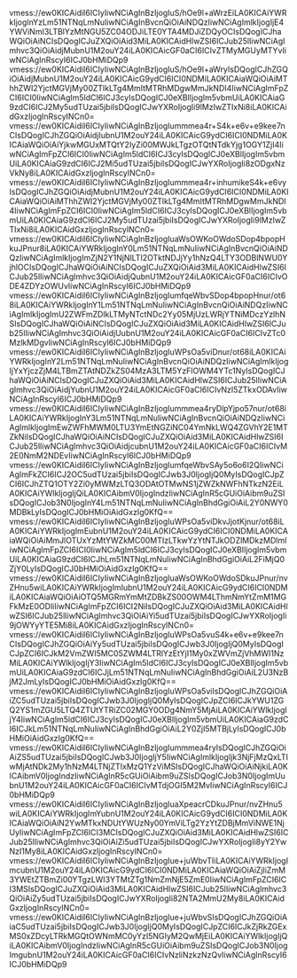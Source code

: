 vmess://ew0KICAidiI6ICIyIiwNCiAgInBzIjogIuS/hOe9l+aWrzEiLA0KICAiYWRkIjogInYzLm51NTNqLmNuIiwNCiAgInBvcnQiOiAiNDQzIiwNCiAgImlkIjogIjE4YWViNmI3LTBlYzMtNGU5ZC04ODJiLTE0YTA4MDJiZDQyOCIsDQogICJhaWQiOiAiNCIsDQogICJuZXQiOiAid3MiLA0KICAidHlwZSI6ICJub25lIiwNCiAgImhvc3QiOiAidjMubnU1M2ouY24iLA0KICAicGF0aCI6ICIvZTMyMGUyMTYvIiwNCiAgInRscyI6ICJ0bHMiDQp9
vmess://ew0KICAidiI6ICIyIiwNCiAgInBzIjogIuS/hOe9l+aWryIsDQogICJhZGQiOiAidjMubnU1M2ouY24iLA0KICAicG9ydCI6ICI0NDMiLA0KICAiaWQiOiAiMThhZWI2YjctMGVjMy00ZTlkLTg4MmItMTRhMDgwMmJkNDI4IiwNCiAgImFpZCI6ICI0IiwNCiAgIm5ldCI6ICJ3cyIsDQogICJ0eXBlIjogIm5vbmUiLA0KICAiaG9zdCI6ICJ2My5udTUzai5jbiIsDQogICJwYXRoIjogIi9lMzIwZTIxNi8iLA0KICAidGxzIjogInRscyINCn0=
vmess://ew0KICAidiI6ICIyIiwNCiAgInBzIjogIummmea4r+S4k+e6v+e9kee7nCIsDQogICJhZGQiOiAidjIubnU1M2ouY24iLA0KICAicG9ydCI6ICI0NDMiLA0KICAiaWQiOiAiYjkwMGUxMTQtY2IyZi00MWJkLTgzOTQtNTdkYjg1OGY1ZjI4IiwNCiAgImFpZCI6ICI0IiwNCiAgIm5ldCI6ICJ3cyIsDQogICJ0eXBlIjogIm5vbmUiLA0KICAiaG9zdCI6ICJ2Mi5udTUzai5jbiIsDQogICJwYXRoIjogIi8zODgxNzVkNy8iLA0KICAidGxzIjogInRscyINCn0=
vmess://ew0KICAidiI6ICIyIiwNCiAgInBzIjogIummmea4r+inhumikeS4k+e6vyIsDQogICJhZGQiOiAidjMubnU1M2ouY24iLA0KICAicG9ydCI6ICI0NDMiLA0KICAiaWQiOiAiMThhZWI2YjctMGVjMy00ZTlkLTg4MmItMTRhMDgwMmJkNDI4IiwNCiAgImFpZCI6ICI0IiwNCiAgIm5ldCI6ICJ3cyIsDQogICJ0eXBlIjogIm5vbmUiLA0KICAiaG9zdCI6ICJ2My5udTUzai5jbiIsDQogICJwYXRoIjogIi9lMzIwZTIxNi8iLA0KICAidGxzIjogInRscyINCn0=
vmess://ew0KICAidiI6ICIyIiwNCiAgInBzIjogIuaWsOWKoOWdoSDop4bpopHkuJPnur8iLA0KICAiYWRkIjogInY0Lm51NTNqLmNuIiwNCiAgInBvcnQiOiAiNDQzIiwNCiAgImlkIjogImZjN2Y1NjNlLTI2OTktNDJjYy1hNzQ4LTY3ODBlNWU0YjhlOCIsDQogICJhaWQiOiAiNCIsDQogICJuZXQiOiAid3MiLA0KICAidHlwZSI6ICJub25lIiwNCiAgImhvc3QiOiAidjQubnU1M2ouY24iLA0KICAicGF0aCI6ICIvODE4ZDYzOWUvIiwNCiAgInRscyI6ICJ0bHMiDQp9
vmess://ew0KICAidiI6ICIyIiwNCiAgInBzIjogIumfqeWbvSDop4bpopHnur/ot68iLA0KICAiYWRkIjogInY1Lm51NTNqLmNuIiwNCiAgInBvcnQiOiAiNDQzIiwNCiAgImlkIjogImU2ZWFmZDlkLTMyNTctNDc2Yy05MjUzLWRjYTNiMDczYzlhNSIsDQogICJhaWQiOiAiNCIsDQogICJuZXQiOiAid3MiLA0KICAidHlwZSI6ICJub25lIiwNCiAgImhvc3QiOiAidjUubnU1M2ouY24iLA0KICAicGF0aCI6ICIvZTc0MzlkMDgvIiwNCiAgInRscyI6ICJ0bHMiDQp9
vmess://ew0KICAidiI6ICIyIiwNCiAgInBzIjogIuWPsOa5viDnur/ot68iLA0KICAiYWRkIjogInY2Lm51NTNqLmNuIiwNCiAgInBvcnQiOiAiNDQzIiwNCiAgImlkIjogIjYxYjczZjM4LTBmZTAtNDZkZS04MzA3LTM5YzFlOWM4YTc1NyIsDQogICJhaWQiOiAiNCIsDQogICJuZXQiOiAid3MiLA0KICAidHlwZSI6ICJub25lIiwNCiAgImhvc3QiOiAidjYubnU1M2ouY24iLA0KICAicGF0aCI6ICIvNzI5ZTkxODAvIiwNCiAgInRscyI6ICJ0bHMiDQp9
vmess://ew0KICAidiI6ICIyIiwNCiAgInBzIjogIummmea4ryDlpYjpo57nur/ot68iLA0KICAiYWRkIjogInY3Lm51NTNqLmNuIiwNCiAgInBvcnQiOiAiNDQzIiwNCiAgImlkIjogImEwZWFhMWM0LTU3YmEtNGZiNC04YmNkLWQ4ZGVhY2E1MTZkNiIsDQogICJhaWQiOiAiNCIsDQogICJuZXQiOiAid3MiLA0KICAidHlwZSI6ICJub25lIiwNCiAgImhvc3QiOiAidjcubnU1M2ouY24iLA0KICAicGF0aCI6ICIvM2E0NmM2NDEvIiwNCiAgInRscyI6ICJ0bHMiDQp9
vmess://ew0KICAidiI6ICIyIiwNCiAgInBzIjogIumfqeWbvSAy5o6o6I2QIiwNCiAgImFkZCI6ICJ2OC5udTUzai5jbiIsDQogICJwb3J0IjogIjQ0MyIsDQogICJpZCI6ICJhZTQ1OTY2Zi0yMWMzLTQ3ODAtOTMwNS1jZWZkNWFhNTkzN2EiLA0KICAiYWlkIjogIjQiLA0KICAibmV0IjogIndzIiwNCiAgInR5cGUiOiAibm9uZSIsDQogICJob3N0IjogInY4Lm51NTNqLmNuIiwNCiAgInBhdGgiOiAiL2Y0NWY0MDBkLyIsDQogICJ0bHMiOiAidGxzIg0KfQ==
vmess://ew0KICAidiI6ICIyIiwNCiAgInBzIjogIuWPsOa5viDkvJjotKjnur/ot68iLA0KICAiYWRkIjogImEubnU1M2ouY24iLA0KICAicG9ydCI6ICI0NDMiLA0KICAiaWQiOiAiMmJlOTUxYzMtYWZkMC00MTIzLTkwYzYtNTJkODZlMDkzMDlmIiwNCiAgImFpZCI6ICI0IiwNCiAgIm5ldCI6ICJ3cyIsDQogICJ0eXBlIjogIm5vbmUiLA0KICAiaG9zdCI6ICJhLm51NTNqLmNuIiwNCiAgInBhdGgiOiAiL2FiMjQ0ZjY0LyIsDQogICJ0bHMiOiAidGxzIg0KfQ==
vmess://ew0KICAidiI6ICIyIiwNCiAgInBzIjogIuaWsOWKoOWdoSDkuJPnur/nvZHnu5wiLA0KICAiYWRkIjogImIubnU1M2ouY24iLA0KICAicG9ydCI6ICI0NDMiLA0KICAiaWQiOiAiOTQ5MGRmYmMtZDBkZS00OWM4LThmNmYtZmM1MGFkMzE0ODliIiwNCiAgImFpZCI6ICI2NiIsDQogICJuZXQiOiAid3MiLA0KICAidHlwZSI6ICJub25lIiwNCiAgImhvc3QiOiAiYi5udTUzai5jbiIsDQogICJwYXRoIjogIi9jOWYyYTE5Mi8iLA0KICAidGxzIjogInRscyINCn0=
vmess://ew0KICAidiI6ICIyIiwNCiAgInBzIjogIuWPsOa5vuS4k+e6v+e9kee7nCIsDQogICJhZGQiOiAiYy5udTUzai5jbiIsDQogICJwb3J0IjogIjQ0MyIsDQogICJpZCI6ICJkM2VmZWI5MC05ZWM4LTRlYzEtYjI1My0xZWVmZjVhMWI1NzMiLA0KICAiYWlkIjogIjY3IiwNCiAgIm5ldCI6ICJ3cyIsDQogICJ0eXBlIjogIm5vbmUiLA0KICAiaG9zdCI6ICJjLm51NTNqLmNuIiwNCiAgInBhdGgiOiAiL2U3NzBjM2JmLyIsDQogICJ0bHMiOiAidGxzIg0KfQ==
vmess://ew0KICAidiI6ICIyIiwNCiAgInBzIjogIuWPsOa5viIsDQogICJhZGQiOiAiZC5udTUzai5jbiIsDQogICJwb3J0IjogIjQ0MyIsDQogICJpZCI6ICJkYWU1ZGQ2YS1mZGU5LTQ4ZTUtYTRiZC02MGY0ODg4NmY5MjAiLA0KICAiYWlkIjogIjY4IiwNCiAgIm5ldCI6ICJ3cyIsDQogICJ0eXBlIjogIm5vbmUiLA0KICAiaG9zdCI6ICJkLm51NTNqLmNuIiwNCiAgInBhdGgiOiAiL2Y0ZjI5MTBjLyIsDQogICJ0bHMiOiAidGxzIg0KfQ==
vmess://ew0KICAidiI6ICIyIiwNCiAgInBzIjogIummmea4ryIsDQogICJhZGQiOiAiZS5udTUzai5jbiIsDQogICJwb3J0IjogIjY5IiwNCiAgImlkIjogIjk3NjFjMzQxLTIwMjAtNDk2My1hNzM4LTNjZTIxMzQ1YzViMSIsDQogICJhaWQiOiAiNjkiLA0KICAibmV0IjogIndzIiwNCiAgInR5cGUiOiAibm9uZSIsDQogICJob3N0IjogImUubnU1M2ouY24iLA0KICAicGF0aCI6ICIvMTdjOGI5M2MvIiwNCiAgInRscyI6ICJ0bHMiDQp9
vmess://ew0KICAidiI6ICIyIiwNCiAgInBzIjogIuaXpeacrCDkuJPnur/nvZHnu5wiLA0KICAiYWRkIjogImYubnU1M2ouY24iLA0KICAicG9ydCI6ICI0NDMiLA0KICAiaWQiOiAiN2YwMTkxNDUtYWUzNy00YmViLTg2YzYtZDBjMmViNWE1NjUyIiwNCiAgImFpZCI6ICI3MCIsDQogICJuZXQiOiAid3MiLA0KICAidHlwZSI6ICJub25lIiwNCiAgImhvc3QiOiAiZi5udTUzai5jbiIsDQogICJwYXRoIjogIi8yY2YwNzI1My8iLA0KICAidGxzIjogInRscyINCn0=
vmess://ew0KICAidiI6ICIyIiwNCiAgInBzIjogIue+juWbvTIiLA0KICAiYWRkIjogImcubnU1M2ouY24iLA0KICAicG9ydCI6ICI0NDMiLA0KICAiaWQiOiAiZjliZmM3YWEtZTBmZi00YTgzLWI3YTMtZTg1NmZmNjE5ZmE0IiwNCiAgImFpZCI6ICI3MSIsDQogICJuZXQiOiAid3MiLA0KICAidHlwZSI6ICJub25lIiwNCiAgImhvc3QiOiAiZy5udTUzai5jbiIsDQogICJwYXRoIjogIi82NTA2MmU2My8iLA0KICAidGxzIjogInRscyINCn0=
vmess://ew0KICAidiI6ICIyIiwNCiAgInBzIjogIue+juWbvSIsDQogICJhZGQiOiAiaC5udTUzai5jbiIsDQogICJwb3J0IjogIjQ0MyIsDQogICJpZCI6ICJkZjRkZGExMS0xZDcyLTRkMGQtOWNmMC0yYzI5NGIyM2QwMjEiLA0KICAiYWlkIjogIjQiLA0KICAibmV0IjogIndzIiwNCiAgInR5cGUiOiAibm9uZSIsDQogICJob3N0IjogImgubnU1M2ouY24iLA0KICAicGF0aCI6ICIvNzliNzkzNzQvIiwNCiAgInRscyI6ICJ0bHMiDQp9

